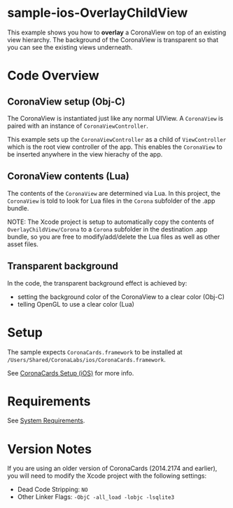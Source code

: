 sample-ios-OverlayChildView
===========================

This example shows you how to __overlay__ a CoronaView on top of an existing view hierarchy. The background of the CoronaView is transparent so that you can see the existing views underneath.

# Code Overview

## CoronaView setup (Obj-C)

The CoronaView is instantiated just like any normal UIView. A `CoronaView` is paired with an instance of `CoronaViewController`.

This example sets up the `CoronaViewController` as a child of `ViewController` which is the root view controller of the app. This enables the `CoronaView` to be inserted anywhere in the view hierachy of the app.

## CoronaView contents (Lua)

The contents of the `CoronaView` are determined via Lua. In this project, the `CoronaView` is told to look for Lua files in the `Corona` subfolder of the .app bundle. 

NOTE: The Xcode project is setup to automatically copy the contents of `OverlayChildView/Corona` to a `Corona` subfolder in the destination .app bundle, so you are free to modify/add/delete the Lua files as well as other asset files.

## Transparent background

In the code, the transparent background effect is achieved by:

* setting the background color of the CoronaView to a clear color (Obj-C)
* telling OpenGL to use a clear color (Lua)


# Setup

The sample expects `CoronaCards.framework` to be installed at `/Users/Shared/CoronaLabs/ios/CoronaCards.framework`. 

See [CoronaCards Setup (iOS)](http://docs.coronalabs.com/coronacards/ios/setup.html) for more info.


# Requirements

See [System Requirements](http://docs.coronalabs.com/coronacards/ios/setup.html#system-requirements).


# Version Notes

If you are using an older version of CoronaCards (2014.2174 and earlier), you will need to modify the Xcode project with the following settings:

* Dead Code Stripping: `NO`
* Other Linker Flags: `-ObjC -all_load -lobjc -lsqlite3`
